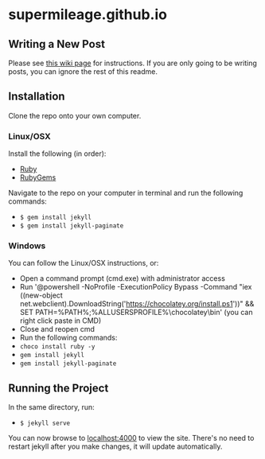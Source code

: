 # supermileage.github.io

## Writing a New Post
Please see [this wiki page](https://github.com/supermileage/supermileage.github.io/wiki/Writing-a-New-Post) for instructions. If you are only going to be writing posts, you can ignore the rest of this readme.

## Installation

Clone the repo onto your own computer.

### Linux/OSX

Install the following (in order):
- [Ruby](https://www.ruby-lang.org/en/downloads/)
- [RubyGems](https://rubygems.org/pages/download)

Navigate to the repo on your computer in terminal and run the following commands:
- `$ gem install jekyll`
- `$ gem install jekyll-paginate`
### Windows

You can follow the Linux/OSX instructions, or:

- Open a command prompt (cmd.exe) with administrator access
- Run '@powershell -NoProfile -ExecutionPolicy Bypass -Command "iex ((new-object net.webclient).DownloadString('https://chocolatey.org/install.ps1'))" && SET PATH=%PATH%;%ALLUSERSPROFILE%\chocolatey\bin' (you can right click paste in CMD)
- Close and reopen cmd
- Run the following commands:
- `choco install ruby -y`
- `gem install jekyll`
- `gem install jekyll-paginate`

## Running the Project
In the same directory, run:
- `$ jekyll serve`

You can now browse to [localhost:4000](http://localhost:4000/) to view the site. There's no need to restart jekyll after you make changes, it will update automatically.
